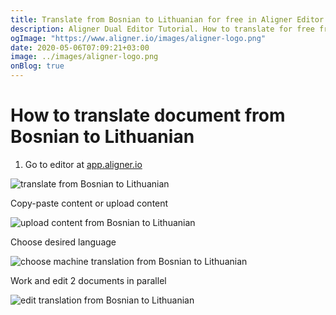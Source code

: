 ```yaml
---
title: Translate from Bosnian to Lithuanian for free in Aligner Editor
description: Aligner Dual Editor Tutorial. How to translate for free from Bosnian to Lithuanian. Aligner is multilingual document management platform. 
ogImage: "https://www.aligner.io/images/aligner-logo.png"
date: 2020-05-06T07:09:21+03:00
image: ../images/aligner-logo.png
onBlog: true
---
```


# How to translate document from Bosnian to Lithuanian

1. Go to editor at [app.aligner.io](https://app.aligner.io "Aligner App web page")

![translate from Bosnian to Lithuanian](../aligner-blank-editor.png "translate from Bosnian to Lithuanian")

Copy-paste content or upload content

![upload content from Bosnian to Lithuanian](../aligner-uploaded-document.png "upload content from Bosnian to Lithuanian")

Choose desired language

![choose machine translation from Bosnian to Lithuanian](../aligner-language-dropdown.png "choose machine translation from Bosnian to Lithuanian")

Work and edit 2 documents in parallel

![edit translation from Bosnian to Lithuanian](../aligner-double-sitded-editor.png "edit translation from Bosnian to Lithuanian")

